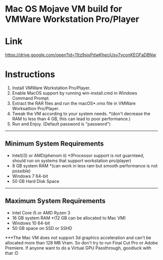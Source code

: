 # Mac OS Mojave VM build for VMWare Workstation Pro/Player

# Link

https://drive.google.com/open?id=11tz9sjxPdwKhecjUsv7vconKEOFaDBNw

# Instructions

1. Install VMWare Workstation Pro/Player.
2. Enable MacOS support by running win-install.cmd in Windows Command Prompt.
3. Extract the RAR files and run the macOS*.vmx file in VMWare Worksattion Pro/Player.
4. Tweak the VM according to your system needs. *(don't decrease the RAM to less than 4 GB, this can lead to poor performance.)
5. Run and Enjoy. (Default password is "password")

--------------------------------------------------------------
Minimum System Requirements
--------------------------------------------------------------

* Intel(i3) or AMD(phenom ii) *(Processor support is not guarnteed, should run on systems that support workstation pro/player)
* 8 GB system RAM *(can work in less ram but smooth performance is not possible)
* Windows 7 64-bit
* 50 GB Hard Disk Space

--------------------------------------------------------------
Maximum System Requirements
--------------------------------------------------------------

* Intel Core i5 or AMD Ryzen 3
* 16 GB system RAM *(12 GB can be allocated to Mac VM)
* Windows 10 64-bit
* 50 GB space on SSD or SSHD


***The Mac VM does not support 3d graphics acceleration and can't be allocated more than 128 MB Vram. So don't try to run Final Cut Pro or Adobe Premiere. If anyone want to do a Virtual GPU Passthrough, goodluck with that :D
